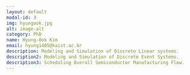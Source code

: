 ```yaml
---
layout: default
modal-id: 3
img: hyungook.jpg
alt: image-alt
category: PhD
name: Hyung-Ook Kim
email: hyung1405@kaist.ac.kr
description: Modeling and Simulation of Discrete Linear systems.
description2: Modeling and Simulation of Discrete Event Systems.
description3: Scheduling Overall Semiconductor Manufacturing Flow.
---
```

